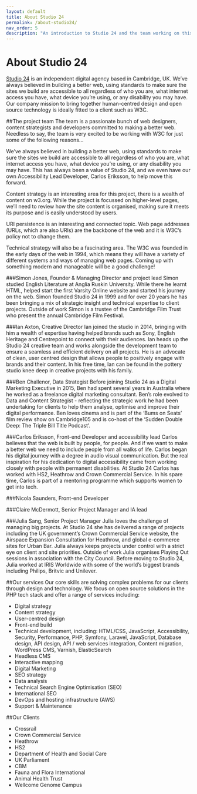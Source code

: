 ```yaml
---
layout: default
title: About Studio 24
permalink: /about-studio24/
nav_order: 5
description: "An introduction to Studio 24 and the team working on this project."
---
```

# About Studio 24

[Studio 24](https://www.studio24.net/) is an independent digital agency based in Cambridge, UK. We’ve always believed in building a better web, using standards to make sure the sites we build are accessible to all regardless of who you are, what internet access you have, what device you’re using, or any disability you may have. Our company mission to bring together human-centred design and open source technology is ideally fitted to a client such as W3C.

##The project team
The team is a passionate bunch of web designers, content strategists and developers committed to making a better web. Needless to say, the team is very excited to be working with W3C for just some of the following reasons...

We’ve always believed in building a better web, using standards to make sure the sites we build are accessible to all regardless of who you are, what internet access you have, what device you’re using, or any disability you may have. This has always been a value of Studio 24, and we even have our own Accessibility Lead Developer, Carlos Eriksson, to help move this forward.

Content strategy is an interesting area for this project, there is a wealth of content on w3.org. While the project is focussed on higher-level pages, we’ll need to review how the site content is organised, making sure it meets its purpose and is easily understood by users.

URI persistence is an interesting and connected topic. Web page addresses (URLs, which are also URIs) are the backbone of the web and it is W3C’s policy not to change them.

Technical strategy will also be a fascinating area. The W3C was founded in the early days of the web in 1994, which means they will have a variety of different systems and ways of managing web pages. Coming up with something modern and manageable will be a good challenge!

###Simon Jones, Founder & Managing Director and project lead
Simon studied English Literature at Anglia Ruskin University. While there he learnt HTML, helped start the first Varsity Online website and started his journey on the web. Simon founded Studio 24 in 1999 and for over 20 years he has been bringing a mix of strategic insight and technical expertise to client projects. Outside of work Simon is a trustee of the Cambridge Film Trust who present the annual Cambridge Film Festival.

###Ian Axton, Creative Director
Ian joined the studio in 2014, bringing with him a wealth of expertise having helped brands such as Sony, English Heritage and Centrepoint to connect with their audiences. Ian heads up the Studio 24 creative team and works alongside the development team to ensure a seamless and efficient delivery on all projects. He is an advocate of clean, user centred design that allows people to positively engage with brands and their content. In his free time, Ian can be found in the pottery studio knee deep in creative projects with his family.

###Ben Challenor, Data Strategist
Before joining Studio 24 as a Digital Marketing Executive in 2015, Ben had spent several years in Australia where he worked as a freelance digital marketing consultant. Ben’s role evolved to Data and Content Strategist - reflecting the strategic work he had been undertaking for clients to help them analyse, optimise and improve their digital performance. Ben loves cinema and is part of the ‘Bums on Seats’ film review show on Cambridge105 and is co-host of the ‘Sudden Double Deep: The Triple Bill Title Podcast’. 

###Carlos Eriksson, Front-end Developer and accessibility lead
Carlos believes that the web is built by people, for people. And if we want to make a better web we need to include people from all walks of life. Carlos began his digital journey with a degree in audio visual communication. But the real inspiration for his dedication to digital accessibility came from working closely with people with permanent disabilities. At Studio 24 Carlos has worked with HS2, Heathrow and Crown Commercial Service. In his spare time, Carlos is part of a mentoring programme which supports women to get into tech. 


###Nicola Saunders, Front-end Developer

###Claire McDermott, Senior Project Manager and IA lead

###Julia Sang, Senior Project Manager
Julia loves the challenge of managing big projects. At Studio 24 she has delivered a range of projects including the UK government’s Crown Commercial Service website, the Airspace Expansion Consultation for Heathrow, and global e-commerce sites for Urban Bar. Julia always keeps projects under control with a strict eye on client and site priorities. Outside of work Julia organises Playing Out sessions in association with the City Council.  Before moving to Studio 24, Julia worked at IRIS Worldwide with some of the world’s biggest brands including Philips, Britvic and Unilever. 


##Our services
Our core skills are solving complex problems for our clients through design and technology. We focus on open source solutions in the PHP tech stack and offer a range of services including:

* Digital strategy 
* Content strategy 
* User-centred design 
* Front-end build
* Technical development, including: HTML/CSS, JavaScript, Accessibility, Security, Performance, PHP, Symfony, Laravel, JavaScript, Database design, API design, API / web services integration, Content migration, WordPress CMS, Varnish, ElasticSearch				
* Headless CMS
* Interactive mapping
* Digital Marketing
* SEO strategy
* Data analysis
* Technical Search Engine Optimisation (SEO) 
* International SEO
* DevOps and hosting infrastructure (AWS) 
* Support & Maintenance 
 
##Our Clients
* Crossrail
* Crown Commercial Service
* Heathrow
* HS2
* Department of Health and Social Care
* UK Parliament
* CBM
* Fauna and Flora International
* Animal Health Trust
* Wellcome Genome Campus
